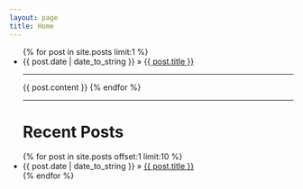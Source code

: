 ```yaml
---
layout: page
title: Home
---
```


<div id="home">
  <ul class="posts">
    {% for post in site.posts limit:1 %}
		<li><span>{{ post.date | date_to_string }}</span> &raquo; <a href="{{ post.url }}">{{ post.title }}</a></li>
		<hr>
		{{ post.content }}
    {% endfor %}
	<hr>
	<h1>Recent Posts</h1>
	{% for post in site.posts offset:1 limit:10 %}
		<li><span>{{ post.date | date_to_string }}</span> &raquo; <a href="{{ post.url }}">{{ post.title }}</a></li>
	{% endfor %}
  </ul>
</div>